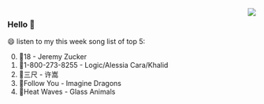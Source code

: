 <img align="right"  src="https://github-readme-stats.vercel.app/api/top-langs/?username=kvnZero" />

### Hello 👋

😄 listen to my this week song list of top 5:

0. 🌈18 - Jeremy Zucker
1. 🌈1-800-273-8255 - Logic/Alessia Cara/Khalid
2. 🌈三尺 - 许嵩
3. 🌈Follow You - Imagine Dragons
4. 🌈Heat Waves - Glass Animals

